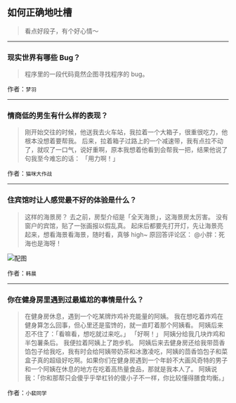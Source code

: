 ## 如何正确地吐槽

> 看点好段子，有个好心情～


 
---

### 现实世界有哪些 Bug？

> 程序里的一段代码竟然企图寻找程序的 bug。


作者：`梦羽`

---

### 情商低的男生有什么样的表现？

> 刚开始交往的时候，他送我去火车站，我拉着一个大箱子，很重很吃力，他根本没想着要帮我。
> 后来，拉着箱子过路上的一个减速带，我有点拉不动了，就叹了一口气，说好重啊，原本我想着他看到会帮我一把，结果他说了句我至今难忘的话：
> 「用力啊！」


作者：`猫咪大作战`

---

### 住宾馆时让人感觉最不好的体验是什么？

> 这样的海景房？
> 去之前，房型介绍是「全天海景」，这海景房太厉害。
> 没有窗户的宾馆，贴了一张画报以假乱真。
> 起床后都要先打开灯，先让海景亮起来，想看海景看海景，随时看，真够 high~
> 原回答评论区：
> @小胖：死海也是海呀！



![配图](https://pic4.zhimg.com/6341b4650302ae20fc0410d69993a5ab_b.jpg)


作者：`韩晨`

---

### 你在健身房里遇到过最尴尬的事情是什么？

> 在健身房休息，遇到一个吃某牌炸鸡补充能量的阿姨。
> 我在想吃着炸鸡在健身算怎么回事，但心里还是蛮馋的，就一直盯着那个阿姨看。
> 阿姨后来忍不住了：「看嘛看，想吃就过来吃。」
> 「好啊！」
> 阿姨分给我几块炸鸡和半包薯条后。
> 我便拉着阿姨上了跑步机。
> 阿姨后来去健身房还给我带茴香馅包子给我吃，我有时会给阿姨带奶茶和冰激凌吃，阿姨的茴香馅包子和菜盒子真的超级好吃啊。如果你们在健身房遇到一个年龄不大画风奇特的男子和一个阿姨在休息的地方在吃着高热量食品，那就是我本人了。
> 阿姨说我：「你和那帮只会傻乎乎举杠铃的傻小子不一样，你比较懂得膳食均衡。」


作者：`小裴同学`